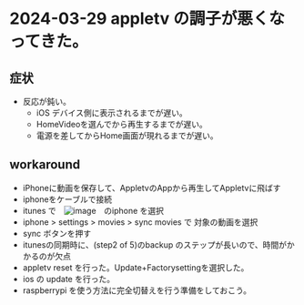 # 2024-03-29 appletv の調子が悪くなってきた。
## 症状
* 反応が鈍い。
  * iOS デバイス側に表示されるまでが遅い。
  * HomeVideoを選んでから再生するまでが遅い。
  * 電源を差してからHome画面が現れるまでが遅い。
## workaround
* iPhoneに動画を保存して、AppletvのAppから再生してAppletvに飛ばす
 * iphoneをケーブルで接続
 * itunes で　![image](https://github.com/jamad/jamad.github.io/assets/949913/0d6f3e2c-28fb-467b-8eae-52672b82cc47)　のiphone を選択
 * iphone > settings > movies > sync movies で 対象の動画を選択
 * sync ボタンを押す
 * itunesの同期時に、(step2 of 5)のbackup のステップが長いので、時間がかかるのが欠点
* appletv reset を行った。Update+Factorysettingを選択した。
* ios の update を行った。
* raspberrypi を使う方法に完全切替えを行う準備をしておこう。
  
    
